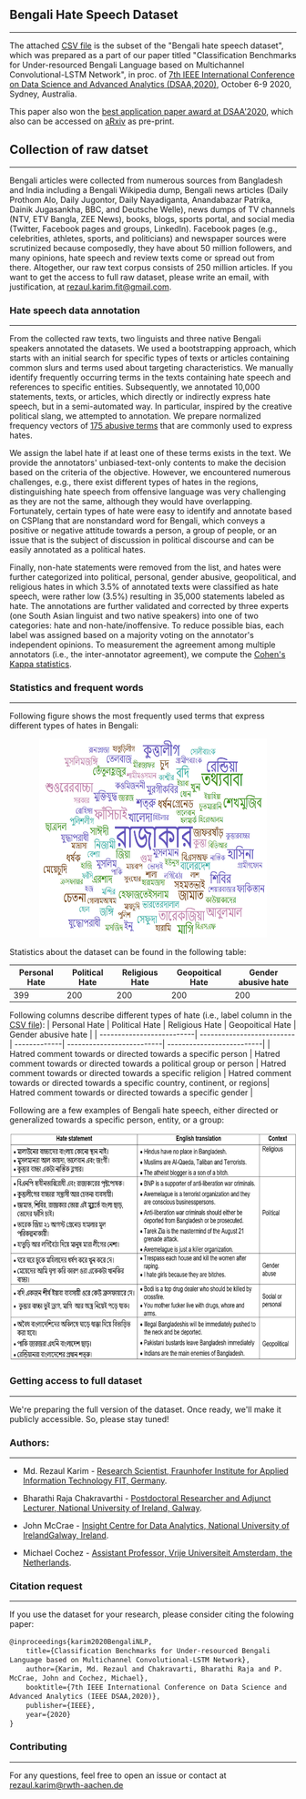## Bengali Hate Speech Dataset
-------------
The attached [CSV file](https://github.com/rezacsedu/Bengali-Hate-Speech-Dataset/blob/main/Bengali_%20Hate_Speech_Dataset_Subset.csv) is the subset of the "Bengali hate speech dataset", which was prepared as a part of our paper titled "Classification Benchmarks for Under-resourced Bengali Language based on Multichannel Convolutional-LSTM Network", in proc. of [7th IEEE International Conference on Data Science and Advanced Analytics (DSAA,2020)](http://dsaa2020.dsaa.co/), October 6-9 2020, Sydney, Australia. 

This paper also won the [best application paper award at DSAA'2020](https://twitter.com/IEEEDSAA/status/1317599586341462016), which also can be accessed on [aRxiv](https://arxiv.org/pdf/2004.07807.pdf) as pre-print. 

## Collection of raw datset
-------------
Bengali articles were collected from numerous sources from Bangladesh and India including a Bengali Wikipedia dump, Bengali news articles (Daily Prothom Alo, Daily Jugontor, Daily Nayadiganta, Anandabazar Patrika, Dainik Jugasankha, BBC, and Deutsche Welle), news dumps of TV channels (NTV, ETV Bangla, ZEE News), books, blogs, sports portal, and social media (Twitter, Facebook pages and groups, LinkedIn). Facebook pages (e.g., celebrities, athletes, sports, and politicians) and newspaper sources were scrutinized because composedly, they have about 50 million followers, and many opinions, hate speech and review texts come or spread out from there. Altogether, our raw text corpus consists of 250 million articles. If you want to get the access to full raw dataset, please write an email, with justification, at rezaul.karim.fit@gmail.com.  

### Hate speech data annotation
-------------
From the collected raw texts, two linguists and three native Bengali speakers annotated the datasets. We used a bootstrapping approach, which starts with an initial search for specific types of texts or articles containing common slurs and terms used about targeting characteristics. We manually identify frequently occurring terms in the texts containing hate speech and references to specific entities. Subsequently, we annotated 10,000 statements, texts, or articles, which directly or indirectly express hate speech, but in a semi-automated way. In particular, inspired by the creative political slang, we attempted to annotation. We prepare normalized frequency vectors of [175 abusive terms](https://github.com/rezacsedu/Bengali-Hate-Speech-Dataset/blob/main/bengali_slung_abusive.txt) that are commonly used to express hates. 

We assign the label hate if at least one of these terms exists in the text. We provide the annotators' unbiased-text-only contents to make the decision based on the criteria of the objective. However, we encountered numerous challenges, e.g., there exist different types of hates in the regions, distinguishing hate speech from offensive language was very challenging as they are not the same, although they would have overlapping. Fortunately, certain types of hate were easy to identify and annotate based on CSPlang that are nonstandard word for Bengali, which conveys a positive or negative attitude towards a person, a group of people, or an issue that is the subject of discussion in political discourse and can be easily annotated as a political hates.

Finally, non-hate statements were removed from the list, and hates were further categorized into political, personal, gender abusive, geopolitical, and religious hates in which 3.5% of annotated texts were classified as hate speech, were rather low (3.5%) resulting in 35,000 statements labeled as hate. The annotations are further validated and corrected by three experts (one South Asian linguist and two native speakers) into one of two categories: hate and non-hate/inoffensive. To reduce possible bias, each label was assigned based on a majority voting on the annotator's independent opinions. To measurement the agreement among multiple annotators (i.e., the inter-annotator agreement), we compute the [Cohen's Kappa statistics](https://en.wikipedia.org/wiki/Cohen%27s_kappa).

### Statistics and frequent words
-------------
Following figure shows the most frequently used terms that express different types of hates in Bengali: 

<p align="center"><img src="word_cloud_hate.png?" width="400" height="350"></p>

Statistics about the dataset can be found in the following table: 

| Personal Hate | Political Hate | Religious Hate | Geopoitical Hate | Gender abusive hate |
| ------------- | ------------- | ------------- | ------------- | -------------|
| 399           | 200           | 200           | 200           | 200          |

Following columns describe different types of hate (i.e., label column in the [CSV file](https://github.com/rezacsedu/Bengali-Hate-Speech-Dataset/blob/main/Bengali_%20Hate_Speech_Dataset_Subset.csv)):
| Personal Hate | Political Hate |  Religious Hate | Geopoitical Hate | Gender abusive hate |
| --------------------------| --------------------------| -------------| --------------------------| --------------------------| 
| Hatred comment towards or directed towards a specific person | Hatred comment towards or directed towards a political group or person | Hatred comment towards or directed towards a specific religion | Hatred comment towards or directed towards a specific country, continent, or regions| Hatred comment towards or directed towards a specific gender | 

Following are a few examples of Bengali hate speech, either directed or generalized towards a specific person, entity, or a group: 
<p align="left"><img src="hate.png?" width="850" height="400"></p>

### Getting access to full dataset
-------------
We're preparing the full version of the dataset. Once ready, we'll make it publicly accessible. So, please stay tuned! 

### Authors:
-------------
* Md. Rezaul Karim - [Research Scientist, Fraunhofer Institute for Applied Information Technology FIT, Germany](https://www.linkedin.com/in/karimanalytics/).

* Bharathi Raja Chakravarthi - [Postdoctoral Researcher and Adjunct Lecturer, National University of Ireland, Galway](https://www.linkedin.com/in/bharathi-raja-asoka-chakravarthi-7a520393/).

* John McCrae - [Insight Centre for Data Analytics, National University of IrelandGalway, Ireland](https://www.linkedin.com/in/john-mccrae-6653471b/).

* Michael Cochez - [Assistant Professor, Vrije Universiteit Amsterdam, the Netherlands](https://www.linkedin.com/in/michaelcochez/).

### Citation request
-------------
If you use the dataset for your research, please consider citing the folowing paper:

    @inproceedings{karim2020BengaliNLP,
        title={Classification Benchmarks for Under-resourced Bengali Language based on Multichannel Convolutional-LSTM Network},
        author={Karim, Md. Rezaul and Chakravarti, Bharathi Raja and P. McCrae, John and Cochez, Michael},
        booktitle={7th IEEE International Conference on Data Science and Advanced Analytics (IEEE DSAA,2020)},
        publisher={IEEE},
        year={2020}
    }
   
### Contributing
-------------
For any questions, feel free to open an issue or contact at rezaul.karim@rwth-aachen.de

